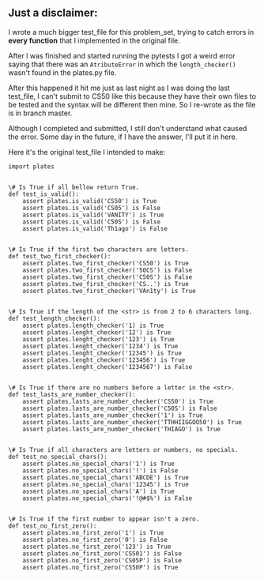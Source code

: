 ## Just a disclaimer:

I wrote a much bigger test_file for this problem_set, trying to catch errors in __every function__ that I implemented in the original file.

After I was finished and started running the pytests I got a weird error saying that there was an `AtributeError` in which the `length_checker()` wasn't found in the plates.py file. 

After this happened it hit me just as last night as I was doing the last test_file, I can't submit to CS50 like this because they have their own files to be tested and the syntax will be different then mine. So I re-wrote as the file is in branch master.

Although I completed and submitted, I still don't understand what caused the error. Some day in the future, if I have the answer, I'll put it in here.

Here it's the original test_file I intended to make: 

```
import plates


\# Is True if all bellow return True.
def test_is_valid():
    assert plates.is_valid('CS50') is True
    assert plates.is_valid('CS05') is False
    assert plates.is_valid('VANITY') is True
    assert plates.is_valid('C50S') is False
    assert plates.is_valid('Th1ago') is False


\# Is True if the first two characters are letters.
def test_two_first_checker():
    assert plates.two_first_checker('CS50') is True
    assert plates.two_first_checker('50CS') is False
    assert plates.two_first_checker('C50S') is False
    assert plates.two_first_checker('CS..') is True
    assert plates.two_first_checker('VAn1ty') is True


\# Is True if the length of the <str> is from 2 to 6 characters long.
def test_length_checker():
    assert plates.length_checker('1) is True
    assert plates.lenght_checker('12') is True
    assert plates.lenght_checker('123') is True
    assert plates.lenght_checker('1234') is True
    assert plates.lenght_checker('12345') is True
    assert plates.lenght_checker('123456') is True
    assert plates.lenght_checker('1234567') is False


\# Is True if there are no numbers before a letter in the <str>.
def test_lasts_are_number_checker():
    assert plates.lasts_are_number_checker('CS50') is True
    assert plates.lasts_are_number_checker('C50S') is False
    assert plates.lasts_are_number_checker('1') is True
    assert plates.lasts_are_number_checker('TTHHIIGGOO50') is True
    assert plates.lasts_are_number_checker('THIAGO') is True


\# Is True if all characters are letters or numbers, no specials.
def test_no_special_chars():
    assert plates.no_special_chars('1') is True
    assert plates.no_special_chars('!') is False
    assert plates.no_special_chars('ABCDE') is True
    assert plates.no_special_chars('12345') is True
    assert plates.no_special_chars('A') is True
    assert plates.no_special_chars('!@#$%') is False


\# Is True if the first number to appear isn't a zero.
def test_no_first_zero():
    assert plates.no_first_zero('1') is True
    assert plates.no_first_zero('0') is False
    assert plates.no_first_zero('123') is True
    assert plates.no_first_zero('CSS01') is False
    assert plates.no_first_zero('CS05P') is False
    assert plates.no_first_zero('CS50P') is True
```